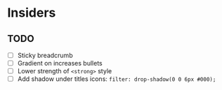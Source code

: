 # Insiders

## TODO
- [ ] Sticky breadcrumb
- [ ] Gradient on increases bullets
- [ ] Lower strength of `<strong>` style
- [ ] Add shadow under titles icons: `filter: drop-shadow(0 0 6px #000);`
